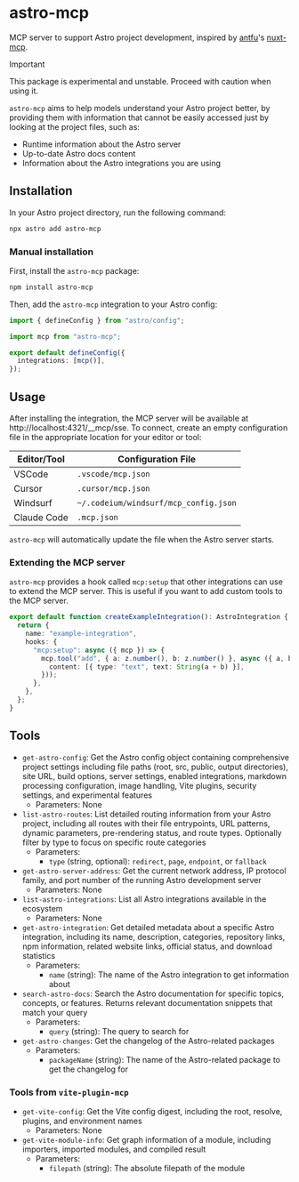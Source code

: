 # astro-mcp

MCP server to support Astro project development, inspired by [antfu](https://github.com/antfu)'s [nuxt-mcp](https://github.com/antfu/nuxt-mcp).

> [!IMPORTANT]
> This package is experimental and unstable. Proceed with caution when using it.

`astro-mcp` aims to help models understand your Astro project better, by providing them with information that cannot be easily accessed just by looking at the project files, such as:

- Runtime information about the Astro server
- Up-to-date Astro docs content
- Information about the Astro integrations you are using

## Installation

In your Astro project directory, run the following command:

```sh
npx astro add astro-mcp
```

### Manual installation

First, install the `astro-mcp` package:

```sh
npm install astro-mcp
```

Then, add the `astro-mcp` integration to your Astro config:

```ts
import { defineConfig } from "astro/config";

import mcp from "astro-mcp";

export default defineConfig({
  integrations: [mcp()],
});
```

## Usage

After installing the integration, the MCP server will be available at http://localhost:4321/__mcp/sse. To connect, create an empty configuration file in the appropriate location for your editor or tool:

| Editor/Tool | Configuration File                    |
| ----------- | ------------------------------------- |
| VSCode      | `.vscode/mcp.json`                    |
| Cursor      | `.cursor/mcp.json`                    |
| Windsurf    | `~/.codeium/windsurf/mcp_config.json` |
| Claude Code | `.mcp.json`                           |

`astro-mcp` will automatically update the file when the Astro server starts.

### Extending the MCP server

`astro-mcp` provides a hook called `mcp:setup` that other integrations can use to extend the MCP server. This is useful if you want to add custom tools to the MCP server.

```ts
export default function createExampleIntegration(): AstroIntegration {
  return {
    name: "example-integration",
    hooks: {
      "mcp:setup": async ({ mcp }) => {
        mcp.tool("add", { a: z.number(), b: z.number() }, async ({ a, b }) => ({
          content: [{ type: "text", text: String(a + b) }],
        }));
      },
    },
  };
}
```

## Tools

- `get-astro-config`: Get the Astro config object containing comprehensive project settings including file paths (root, src, public, output directories), site URL, build options, server settings, enabled integrations, markdown processing configuration, image handling, Vite plugins, security settings, and experimental features
  - Parameters: None
- `list-astro-routes`: List detailed routing information from your Astro project, including all routes with their file entrypoints, URL patterns, dynamic parameters, pre-rendering status, and route types. Optionally filter by type to focus on specific route categories
  - Parameters:
    - `type` (string, optional): `redirect`, `page`, `endpoint`, or `fallback`
- `get-astro-server-address`: Get the current network address, IP protocol family, and port number of the running Astro development server
  - Parameters: None
- `list-astro-integrations`: List all Astro integrations available in the ecosystem
  - Parameters: None
- `get-astro-integration`: Get detailed metadata about a specific Astro integration, including its name, description, categories, repository links, npm information, related website links, official status, and download statistics
  - Parameters:
    - `name` (string): The name of the Astro integration to get information about
- `search-astro-docs`: Search the Astro documentation for specific topics, concepts, or features. Returns relevant documentation snippets that match your query
  - Parameters:
    - `query` (string): The query to search for
- `get-astro-changes`: Get the changelog of the Astro-related packages
  - Parameters:
    - `packageName` (string): The name of the Astro-related package to get the changelog for

### Tools from `vite-plugin-mcp`

- `get-vite-config`: Get the Vite config digest, including the root, resolve, plugins, and environment names
  - Parameters: None
- `get-vite-module-info`: Get graph information of a module, including importers, imported modules, and compiled result
  - Parameters:
    - `filepath` (string): The absolute filepath of the module
